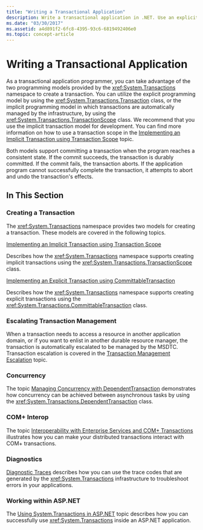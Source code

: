 ```yaml
---
title: "Writing a Transactional Application"
description: Write a transactional application in .NET. Use an explicit or implicit programming model with the Transaction class or TransactionScope class, respectively.
ms.date: "03/30/2017"
ms.assetid: a4d891f2-6fc8-4395-93c6-6819492406e0
ms.topic: concept-article
---
```

# Writing a Transactional Application

As a transactional application programmer, you can take advantage of the two programming models provided by the <xref:System.Transactions> namespace to create a transaction. You can utilize the explicit programming model by using the <xref:System.Transactions.Transaction> class, or the implicit programming model in which transactions are automatically managed by the infrastructure, by using the <xref:System.Transactions.TransactionScope> class. We recommend that you use the implicit transaction model for development. You can find more information on how to use a transaction scope in the [Implementing an Implicit Transaction using Transaction Scope](implementing-an-implicit-transaction-using-transaction-scope.md) topic.  
  
 Both models support committing a transaction when the program reaches a consistent state. If the commit succeeds, the transaction is durably committed. If the commit fails, the transaction aborts. If the application program cannot successfully complete the transaction, it attempts to abort and undo the transaction's effects.  
  
## In This Section  
  
### Creating a Transaction  

 The <xref:System.Transactions> namespace provides two models for creating a transaction. These models are covered in the following topics.  
  
 [Implementing an Implicit Transaction using Transaction Scope](implementing-an-implicit-transaction-using-transaction-scope.md)  
  
 Describes how the <xref:System.Transactions> namespace supports creating implicit transactions using the <xref:System.Transactions.TransactionScope> class.  
  
 [Implementing an Explicit Transaction using CommittableTransaction](implementing-an-explicit-transaction-using-committabletransaction.md)  
  
 Describes how the <xref:System.Transactions> namespace supports creating explicit transactions using the <xref:System.Transactions.CommittableTransaction> class.  
  
### Escalating Transaction Management  

 When a transaction needs to access a resource in another application domain, or if you want to enlist in another durable resource manager, the transaction is automatically escalated to be managed by the MSDTC. Transaction escalation is covered in the [Transaction Management Escalation](transaction-management-escalation.md) topic.  
  
### Concurrency  

 The topic [Managing Concurrency with DependentTransaction](managing-concurrency-with-dependenttransaction.md) demonstrates how concurrency can be achieved between asynchronous tasks by using the <xref:System.Transactions.DependentTransaction> class.  
  
### COM+ Interop  

 The topic [Interoperability with Enterprise Services and COM+ Transactions](interoperability-with-enterprise-services-and-com-transactions.md) illustrates how you can make your distributed transactions interact with COM+ transactions.  
  
### Diagnostics  

 [Diagnostic Traces](diagnostic-traces.md) describes how you can use the trace codes that are generated by the <xref:System.Transactions> infrastructure to troubleshoot errors in your applications.  
  
### Working within ASP.NET  

 The [Using System.Transactions in ASP.NET](using-system-transactions-in-aspnet.md) topic describes how you can successfully use <xref:System.Transactions> inside an ASP.NET application.
